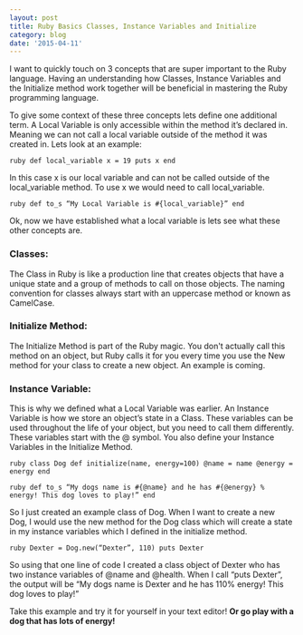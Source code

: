 ```yaml
---
layout: post
title: Ruby Basics Classes, Instance Variables and Initialize
category: blog
date: '2015-04-11'
---
```

I want to quickly touch on 3 concepts that are super important to the Ruby language. Having an understanding how Classes, Instance Variables and the Initialize method work together will be beneficial in mastering the Ruby programming language.

To give some context of these three concepts lets define one additional term. A Local Variable is only accessible within the method it’s declared in. Meaning we can not call a local variable outside of the method it was created in. Lets look at an example:

`ruby def local_variable x = 19 puts x end`

In this case x is our local variable and can not be called outside of the local_variable method. To use x we would need to call local_variable.

`ruby def to_s “My Local Variable is #{local_variable}” end`

Ok, now we have established what a local variable is lets see what these other concepts are.

### Classes:

The Class in Ruby is like a production line that creates objects that have a unique state and a group of methods to call on those objects. The naming convention for classes always start with an uppercase method or known as CamelCase.

### Initialize Method:

The Initialize Method is part of the Ruby magic. You don't actually call this method on an object, but Ruby calls it for you every time you use the New method for your class to create a new object. An example is coming.

### Instance Variable:

This is why we defined what a Local Variable was earlier. An Instance Variable is how we store an object’s state in a Class. These variables can be used throughout the life of your object, but you need to call them differently. These variables start with the @ symbol. You also define your Instance Variables in the Initialize Method.

`ruby class Dog def initialize(name, energy=100) @name = name @energy = energy end`

`ruby def to_s “My dogs name is #{@name} and he has #{@energy} % energy! This dog loves to play!” end`

So I just created an example class of Dog. When I want to create a new Dog, I would use the new method for the Dog class which will create a state in my instance variables which I defined in the initialize method.

`ruby Dexter = Dog.new(“Dexter”, 110) puts Dexter`

So using that one line of code I created a class object of Dexter who has two instance variables of @name and @health. When I call “puts Dexter”, the output will be “My dogs name is Dexter and he has 110% energy! This dog loves to play!”

Take this example and try it for yourself in your text editor! **Or go play with a dog that has lots of energy!**

